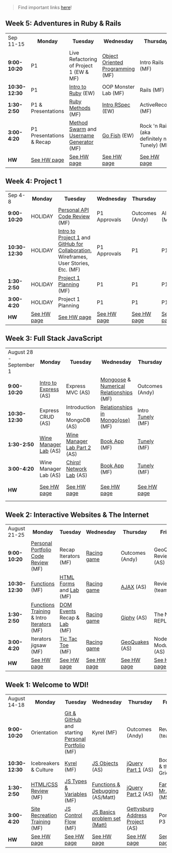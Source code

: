> Find important links [here](important-info.md)!

## Week 5: Adventures in Ruby & Rails
<table>
  <tr>
    <td>Sep 11-15</td>
    <th>Monday</th>
    <th>Tuesday</th>
    <th>Wednesday</th>
    <th>Thursday</th>
    <th>Friday (no Michelle)</th>
  </tr>
  <tr>
    <td><strong>9:00-10:20</strong></td>
    <td> <!-- Week 5 - Monday Morning 1 -->
      P1
    </td>
    <td> <!-- Week 5 - Tuesday Morning 1 -->
      Live Refactoring of Project 1
      (EW & MF)
    </td>
    <td> <!-- Week 5 - Wednesday Morning 1 -->
      <a href="https://github.com/SF-WDI-LABS/ruby-oop">Object Oriented Programming</a>
      (MF)
    </td>
    <td> <!-- Week 5 - Thursday Morning 1 -->
      Intro Rails
      (MF)
    </td>
    <td> <!-- Week 5 - Friday Morning 1 -->
      Review & Debugging Strategies
      (EW & MS)
    </td>
  </tr>
  <tr>
    <td><strong>10:30-12:30</strong></td>
    <td> <!-- Week 5 - Monday Morning 2 -->
      P1
    </td>
    <td> <!-- Week 5 - Tuesday Morning 2 -->
      <a href="https://github.com/SF-WDI-LABS/intro-ruby">Intro to Ruby</a>
      (EW)
    </td>
    <td> <!-- Week 5 - Wednesday Morning 2 -->
      OOP Monster Lab
      (MF)
    </td>
    <td> <!-- Week 5 - Thursday Morning 2 -->
      Rails
      (MF)
    </td>
    <td> <!-- Week 5 - Friday Morning 2 -->
      Migrations
      (EW)
    </td>
  </tr>
  <tr>
    <td><strong>1:30-2:50</strong></td>
    <td> <!-- Week 5 - Monday Afternoon 1 -->
      P1 & Presentations
    </td>
    <td> <!-- Week 5 - Tuesday Afternoon 1 -->
      <a href="https://github.com/SF-WDI-LABS/ruby-methods">Ruby Methods</a>
      (MF)
    </td>
    <td> <!-- Week 5 - Wednesday Afternoon 1 -->
      <a href="https://github.com/SF-WDI-LABS/rspec">Intro RSpec</a>
      (EW)
    </td>
    <td> <!-- Week 5 - Thursday Afternoon 1 -->
      ActiveRecord
      (MF)
    </td>
    <td> <!-- Week 5 - Friday Afternoon 1 / Weekend Lab -->
      Views & Partials
      (EW)
    </td>
  </tr>
  <tr>
    <td><strong>3:00-4:20</strong></td>
    <td> <!-- Week 5 - Monday Afternoon 2 -->
      P1 Presentations & Recap
    </td>
    <td> <!-- Week 5 - Tuesday Afternoon 2 -->
       <a href="https://github.com/SF-WDI-LABS/ruby-methods-swarm">Method Swarm</a> and <a href="https://github.com/SF-WDI-LABS/username-generator">Username Generator</a>
      (MF)
    </td>
    <td> <!-- Week 5 - Wednesday Afternoon 2 -->
      <a href="https://github.com/SF-WDI-LABS/go-fish-card-game">Go Fish</a>
      (EW)
    </td>
    <td> <!-- Week 5 - Thursday Afternoon 2 -->
      Rock 'n Rails (aka definitely not Tunely)
      (MF)
    </td>
    <td> <!-- Week 5 - Friday Afternoon 2 / Weekend Lab -->
      The Bog App
      (MS)
    </td>
  </tr>
  <tr>
    <td><strong>HW</strong></td>
    <td>
      <a href="homework.md">See HW page</a>
    </td>
    <td>
      <a href="homework.md">See HW page</a>
    </td>
    <td>
      <a href="homework.md">See HW page</a>
    </td>
    <td>
      <a href="homework.md">See HW page</a>
    </td>
    <td>
      <a href="homework.md">See HW page</a>
    </td>
  </tr>
</table>

## Week 4: Project 1
<table>
  <tr>
    <td>Sep 4-8</td>
    <th>Monday</th>
    <th>Tuesday</th>
    <th>Wednesday</th>
    <th>Thursday</th>
    <th>Friday</th>
  </tr>
  <tr>
    <td><strong>9:00-10:20</strong></td>
    <td> <!-- Week 4 - Monday Morning 1 -->
      HOLIDAY
    </td>
    <td> <!-- Week 4 - Tuesday Morning 1 -->
      <a href="https://github.com/SF-WDI-LABS/code-review">Personal API Code Review</a>
      (MF)
    </td>
    <td> <!-- Week 4 - Wednesday Morning 1 -->
      P1 Approvals
    </td>
    <td> <!-- Week 4 - Thursday Morning 1 -->
      Outcomes
      (Andy)
    </td>
    <td> <!-- Week 4 - Friday Morning 1 -->
      Algorithms
      (MF)
    </td>
  </tr>
  <tr>
    <td><strong>10:30-12:30</strong></td>
    <td> <!-- Week 4 - Monday Morning 2 -->
      HOLIDAY
    </td>
    <td> <!-- Week 4 - Tuesday Morning 2 -->
      <a href="https://github.com/sf-wdi-40/project-01">Intro to Project 1</a> and <a href="https://docs.google.com/document/d/1zg8GUjvwt1kx5KNp3Tk_h5WL04MnWyMvUt8jGRZuBLA/edit">GitHub for Collaboration</a>, Wireframes, User Stories, Etc.
      (MF)
    </td>
    <td> <!-- Week 4 - Wednesday Morning 2 -->
      P1 Approvals
    </td>
    <td> <!-- Week 4 - Thursday Morning 2 -->
      P1
    </td>
    <td> <!-- Week 4 - Friday Morning 2 -->
      P1
    </td>
  </tr>
  <tr>
    <td><strong>1:30-2:50</strong></td>
    <td> <!-- Week 4 - Monday Afternoon 1 -->
      HOLIDAY
    </td>
    <td> <!-- Week 4 - Tuesday Afternoon 1 -->
      <a href="https://github.com/sf-wdi-40/project-01">Project 1 Planning</a>
      (MF)
    </td>
    <td> <!-- Week 4 - Wednesday Afternoon 1 -->
      P1
    </td>
    <td> <!-- Week 4 - Thursday Afternoon 1 -->
      P1
    </td>
    <td> <!-- Week 4 - Friday Afternoon 1 / Weekend Lab -->
      P1
    </td>
  </tr>
  <tr>
    <td><strong>3:00-4:20</strong></td>
    <td> <!-- Week 4 - Monday Afternoon 2 -->
      HOLIDAY
    </td>
    <td> <!-- Week 4 - Tuesday Afternoon 2 -->
      Project 1 Planning
    </td>
    <td> <!-- Week 4 - Wednesday Afternoon 2 -->
      P1
    </td>
    <td> <!-- Week 4 - Thursday Afternoon 2 -->
      P1
    </td>
    <td> <!-- Week 4 - Friday Afternoon 2 / Weekend Lab -->
      P1
    </td>
  </tr>
  <tr>
    <td><strong>HW</strong></td>
    <td>
      <a href="homework.md">See HW page</a>
    </td>
    <td>
      <a href="homework.md">See HW page</a>
    </td>
    <td>
      <a href="homework.md">See HW page</a>
    </td>
    <td>
      <a href="homework.md">See HW page</a>
    </td>
    <td>
      <a href="homework.md">See HW page</a>
    </td>
  </tr>
</table>

## Week 3: Full Stack JavaScript
<table>
  <tr>
    <td>August 28 - September 1</td>
    <th>Monday</th>
    <th>Tuesday</th>
    <th>Wednesday</th>
    <th>Thursday</th>
    <th>Friday</th>
  </tr>
  <tr>
    <td><strong>9:00-10:20</strong></td>
    <td> <!-- Week 3 - Monday Morning 1 -->
      <a href="https://github.com/sf-wdi-40/intro-express">Intro to Express</a>
      (AS)
    </td>
    <td> <!-- Week 3 - Tuesday Morning 1 -->
      Express MVC
      (AS)
    </td>
    <td> <!-- Week 3 - Wednesday Morning 1 -->
      <a href="https://github.com/SF-WDI-LABS/mongoose">Mongoose</a> & <a href="https://github.com/SF-WDI-LABS/mongoose-associations">Numerical Relationships</a>
      (MF)
    </td>
    <td> <!-- Week 3 - Thursday Morning 1 -->
      Outcomes
      (Andy)
    </td>
    <td> <!-- Week 3 - Friday Morning 1 -->
      <a href="https://github.com/SF-WDI-LABS/tunely">Tunely</a>
      (MF)
    </td>
  </tr>
  <tr>
    <td><strong>10:30-12:30</strong></td>
    <td> <!-- Week 3 - Monday Morning 2 -->
      Express CRUD
      (AS)
    </td>
    <td> <!-- Week 3 - Tuesday Morning 2 -->
      Introduction to MongoDB
      (AS)
    </td>
    <td> <!-- Week 3 - Wednesday Morning 2 -->
      <a href="https://github.com/SF-WDI-LABS/mongoose-associations">Relationships in Mongo(ose)</a>
      (MF)
    </td>
    <td> <!-- Week 3 - Thursday Morning 2 -->
      Intro <a href="https://github.com/SF-WDI-LABS/tunely">Tunely</a>
      (MF)
    </td>
    <td> <!-- Week 3 - Friday Morning 2 -->
      <a href="https://github.com/SF-WDI-LABS/tunely">Tunely</a>
      (MF)
    </td>
  </tr>
  <tr>
    <td><strong>1:30-2:50</strong></td>
    <td> <!-- Week 3 - Monday Afternoon 1 -->
      <a href="https://github.com/arun-projects/Wine-Manager">Wine Manager Lab</a>
      (AS)
    </td>
    <td> <!-- Week 3 - Tuesday Afternoon 1 -->
      <a href="https://github.com/arun-projects/Wine-Manager">Wine Manager Lab Part 2</a>
      (AS)
    </td>
    <td> <!-- Week 3 - Wednesday Afternoon 1 -->
      <a href="https://github.com/SF-WDI-LABS/mongoose-books-app">Book App</a>
      (MF)
    </td>
    <td> <!-- Week 3 - Thursday Afternoon 1 -->
      <a href="https://github.com/SF-WDI-LABS/tunely">Tunely</a>
      (MF)
    </td>
    <td> <!-- Week 3 - Friday Afternoon 1 / Weekend Lab -->
      <a href="https://github.com/SF-WDI-LABS/tunely">Tunely</a>
      (MF)
    </td>
  </tr>
  <tr>
    <td><strong>3:00-4:20</strong></td>
    <td> <!-- Week 3 - Monday Afternoon 2 -->
      Wine Manager Lab
      (AS)
    </td>
    <td> <!-- Week 3 - Tuesday Afternoon 2 -->
      <a href="https://github.com/arun-projects/Chirp-Network">Chirp! Network Lab</a>
      (AS)
    </td>
    <td> <!-- Week 3 - Wednesday Afternoon 2 -->
      <a href="https://github.com/SF-WDI-LABS/mongoose-books-app">Book App</a>
      (MF)
    </td>
    <td> <!-- Week 3 - Thursday Afternoon 2 -->
      <a href="https://github.com/SF-WDI-LABS/tunely">Tunely</a> (MF)
    </td>
    <td> <!-- Week 3 - Friday Afternoon 2 / Weekend Lab -->
      <a href="https://github.com/SF-WDI-LABS/tunely">Tunely</a> (MF)
    </td>
  </tr>
  <tr>
  <td><strong>HW</strong></td>
  <td> <!-- Week 2 - Monday Homework -->
    <a href="homework.md">See HW page</a>
  </td>
  <td> <!-- Week 2 - Tuesday Homework -->
    <a href="homework.md">See HW page</a>
  </td>
  <td> <!-- Week 2 - Wednesday Homework -->
    <a href="homework.md">See HW page</a>
  </td>
  <td> <!-- Week 2 - Thursday Homework -->
    <a href="homework.md">See HW page</a>
  </td>
  <td> <!-- Week 2 - Friday -->
    <a href="homework.md">See HW page</a>
  </td>
  </tr>
</table>

## Week 2: Interactive Websites & The Internet
<table>
  <tr>
    <td>August 21-25</td>
    <th>Monday</th>
    <th>Tuesday</th>
    <th>Wednesday</th>
    <th>Thursday</th>
    <th>Friday</th>
  </tr>
  <tr>
    <td><strong>9:00-10:20</strong></td>
    <td> <!-- Week 2 - Monday Morning 1 -->
      <a href="https://github.com/SF-WDI-LABS/code-review">Personal Portfolio Code Review</a>
      (MF)
    </td>
    <td> <!-- Week 2 - Tuesday Morning 1 -->
      Recap Iterators
      (MF)
    </td>
    <td> <!-- Week 2 - Wednesday Morning 1 -->
      <a href="https://github.com/sf-wdi-40/project-0">Racing game</a>
    </td>
    <td> <!-- Week 2 - Thursday Morning 1 -->
      Outcomes
      (Andy)
    </td>
    <td> <!-- Week 2 - Friday Morning 1 -->
      GeoQuakes Review
      (AS)
    </td>
  </tr>
  <tr>
    <td><strong>10:30-12:30</strong></td>
    <td> <!-- Week 2 - Monday Morning 2 -->
      <a href="https://github.com/SF-WDI-LABS/js-functions">Functions</a>
      (MF)
    </td>
    <td> <!-- Week 2 - Tuesday Morning 2 -->
      <a href="https://github.com/SF-WDI-LABS/html-forms">HTML Forms</a> and <a href="https://github.com/SF-WDI-LABS/html-forms-lab">Lab</a>
      (MF)
    </td>
    <td> <!-- Week 2 - Wednesday Morning 2 -->
      <a href="https://github.com/sf-wdi-40/project-0">Racing game</a>
    </td>
    <td> <!-- Week 2 - Thursday Morning 2 -->
      <a href="https://github.com/SF-WDI-LABS/intro-ajax">AJAX</a>
      (AS)
    </td>
    <td> <!-- Week 2 - Friday Morning 2 -->
      Review
      (team)
    </td>
  </tr>
  <tr>
    <td><strong>1:30-2:50</strong></td>
    <td> <!-- Week 2 - Monday Afternoon 1 -->
      <a href="https://github.com/SF-WDI-LABS/functions-exercises">Functions Training</a> & Intro <a href="https://github.com/SF-WDI-LABS/iterator-methods">Iterators</a>
      (MF)
    </td>
    <td> <!-- Week 2 - Tuesday Afternoon 1 -->
      <a href="https://github.com/SF-WDI-LABS/dom-events-jquery">DOM Events</a> Recap & <a href="https://github.com/SF-WDI-LABS/jquery-events-lab">Lab</a>
      (MF)
    </td>
    <td> <!-- Week 2 - Wednesday Afternoon 1 -->
      <a href="https://github.com/sf-wdi-40/project-0">Racing game</a>
    </td>
    <td> <!-- Week 2 - Thursday Afternoon 1 -->
      <a href="https://github.com/arun-projects/Giphy-Search">Giphy</a>
      (AS)
    </td>
    <td> <!-- Week 2 - Friday Afternoon 1 / Weekend Lab -->
      The Node REPL
      (AS)
    </td>
  </tr>
  <tr>
    <td><strong>3:00-4:20</strong></td>
    <td> <!-- Week 2 - Monday Afternoon 2 -->
      Iterators jigsaw (MF)
    </td>
    <td> <!-- Week 2 - Tuesday Afternoon 2 -->
      <a href="https://github.com/SF-WDI-LABS/tic-tac-toe">Tic Tac Toe</a>
      (MF)
    </td>
    <td> <!-- Week 2 - Wednesday Afternoon 2 -->
      <a href="https://github.com/sf-wdi-40/project-0">Racing game</a>
    </td>
    <td> <!-- Week 2 - Thursday Afternoon 2 -->
      <a href="https://github.com/SF-WDI-LABS/geoquakes">GeoQuakes</a>
      (AS)
    </td>
    <td> <!-- Week 2 - Friday Afternoon 2 / Weekend Lab -->
      Node Modules
      (AS)
    </td>
  </tr>
  <tr>
  <td><strong>HW</strong></td>
  <td> <!-- Week 2 - Monday Homework -->
    <a href="homework.md">See HW page</a>
  </td>
  <td> <!-- Week 2 - Tuesday Homework -->
    <a href="homework.md">See HW page</a>
  </td>
  <td> <!-- Week 2 - Wednesday Homework -->
    <a href="homework.md">See HW page</a>
  </td>
  <td> <!-- Week 2 - Thursday Homework -->
    <a href="homework.md">See HW page</a>
  </td>
  <td> <!-- Week 2 - Friday -->
    <a href="homework.md">See HW page</a>
  </td>
  </tr>
</table>


## Week 1: Welcome to WDI!
<table>
  <tr>
    <td>August 14-18</td>
    <th>Monday</th>
    <th>Tuesday</th>
    <th>Wednesday</th>
    <th>Thursday</th>
    <th>Friday</th>
  </tr>
  <tr>
    <td><strong>9:00-10:20</strong></td>
    <td> <!-- Week 1 - Monday Morning 1 -->
      Orientation
    </td>
    <td> <!-- Week 1 - Tuesday Morning 1 -->
      <a href="https://github.com/SF-WDI-LABS/git-github">Git & GitHub</a> and starting <a href="https://github.com/SF-WDI-LABS/personal-portfolio">Personal Portfolio</a>
      (MF)
    </td>
    <td> <!-- Week 1 - Wednesday Morning 1 -->
      Kyrel
      (MF)
    </td>
    <td> <!-- Week 1 - Thursday Morning 1 -->
      Outcomes
      (Andy)
    </td>
    <td> <!-- Week 1 - Friday Morning 1 -->
      Review
      (team)
    </td>
  </tr>
  <tr>
    <td><strong>10:30-12:30</strong></td>
    <td> <!-- Week 1 - Monday Morning 2 -->
      Icebreakers & Culture
    </td>
    <td> <!-- Week 1 - Tuesday Morning 2 -->
      <a href="https://github.com/sf-wdi-40/kyrel">Kyrel</a>
      (MF)
    </td>
    <td> <!-- Week 1 - Wednesday Morning 2 -->
      <a href="https://github.com/SF-WDI-LABS/js-objects">JS Objects</a>
      (AS)
    </td>
    <td> <!-- Week 1 - Thursday Morning 2 -->
      <a href="https://github.com/sf-wdi-40/jquery-part-1">jQuery Part 1</a>
      (AS)
    </td>
    <td> <!-- Week 1 - Friday Morning 2 -->
      Bootstrap & the Grid
      (AS)
    </td>
  </tr>
  <tr>
    <td><strong>1:30-2:50</strong></td>
    <td> <!-- Week 1 - Monday Afternoon 1 -->
      <a href="https://github.com/sf-wdi-40/html-css-review">HTML/CSS Review</a>
      (MF)
    </td>
    <td> <!-- Week 1 - Tuesday Afternoon 1 -->
      <a href="https://github.com/SF-WDI-LABS/js-data-types">JS Types & Variables</a>
      (MF)
    </td>
    <td> <!-- Week 1 - Wednesday Afternoon 1 -->
      <a href="https://github.com/sf-wdi-40/pseudocode">Functions & Debugging</a>
      (AS/Matt)
    </td>
    <td> <!-- Week 1 - Thursday Afternoon 1 -->
      <a href="https://github.com/sf-wdi-40/jquery-part-2">jQuery Part 2</a>
      (AS)
    </td>
    <td> <!-- Week 1 - Friday Afternoon 1 / Weekend Lab -->
      <a
        href="https://github.com/SF-WDI-LABS/json-to-html-with-mr-fox">Fantastic Mr. Fox</a>
      (MS/MF)
    </td>
  </tr>
  <tr>
    <td><strong>3:00-4:20</strong></td>
    <td> <!-- Week 1 - Monday Afternoon 2 -->
      <a href="https://github.com/SF-WDI-LABS/site-recreation">Site Recreation Training</a>
      (MF)
    </td>
    <td> <!-- Week 1 - Tuesday Afternoon 2 -->
      <a href="https://github.com/SF-WDI-LABS/js-control-flow">JS Control Flow</a>
      (MF)
    </td>
    <td> <!-- Week 1 - Wednesday Afternoon 2 -->
      <a href="https://github.com/SF-WDI-LABS/problem-set-js-basics">JS Basics problem set
      (Matt)
    </td>
    <td> <!-- Week 1 - Thursday Afternoon 2 -->
      <a href="https://github.com/arun-projects/Gettysburg-Address">Gettysburg Address Project</a>
      (AS)
    </td>
    <td> <!-- Week 1 - Friday Afternoon 2 / Weekend Lab -->
      Portfolio P3
      (AS)
    </td>
  </tr>
  <tr>
    <td><strong>HW</strong></td>
    <td> <!-- Week 1 - Monday Homework -->
      <a href="homework.md">See HW page</a>
    </td>
    <td> <!-- Week 1 - Tuesday Homework -->
      <a href="homework.md">See HW page</a>
    </td>
    <td> <!-- Week 1 - Wednesday Homework -->
      <a href="homework.md">See HW page</a>
    </td>
    <td> <!-- Week 1 - Thursday Homework -->
      <a href="homework.md">See HW page</a>
    </td>
    <td> <!-- Week 1 - Friday -->
      <a href="homework.md">See HW page</a>
    </td>
  </tr>
</table>
